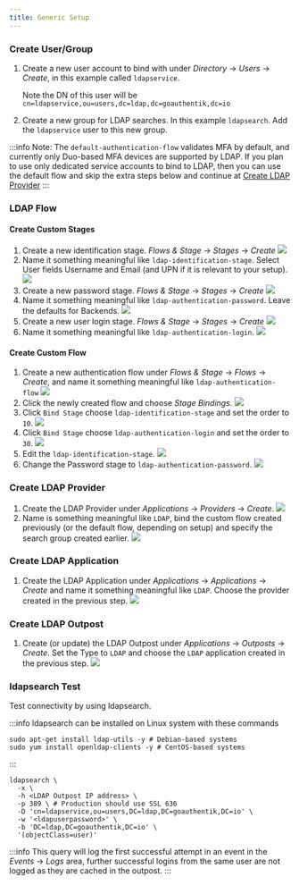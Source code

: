 ```yaml
---
title: Generic Setup
---
```


### Create User/Group

1. Create a new user account to bind with under _Directory_ -> _Users_ -> _Create_, in this example called `ldapservice`.

    Note the DN of this user will be `cn=ldapservice,ou=users,dc=ldap,dc=goauthentik,dc=io`

2. Create a new group for LDAP searches. In this example `ldapsearch`. Add the `ldapservice` user to this new group.

:::info
Note: The `default-authentication-flow` validates MFA by default, and currently only Duo-based MFA devices are supported by LDAP. If you plan to use only dedicated service accounts to bind to LDAP, then you can use the default flow and skip the extra steps below and continue at [Create LDAP Provider](#create-ldap-provider)
:::

### LDAP Flow

#### Create Custom Stages

1. Create a new identification stage. _Flows & Stage_ -> _Stages_ -> _Create_
   ![](./general_setup1.png)
2. Name it something meaningful like `ldap-identification-stage`. Select User fields Username and Email (and UPN if it is relevant to your setup).
   ![](./general_setup2.png)
3. Create a new password stage. _Flows & Stage_ -> _Stages_ -> _Create_
   ![](./general_setup3.png)
4. Name it something meaningful like `ldap-authentication-password`. Leave the defaults for Backends.
   ![](./general_setup4.png)
5. Create a new user login stage. _Flows & Stage_ -> _Stages_ -> _Create_
   ![](./general_setup5.png)
6. Name it something meaningful like `ldap-authentication-login`.
   ![](./general_setup6.png)

#### Create Custom Flow

1. Create a new authentication flow under _Flows & Stage_ -> _Flows_ -> _Create_, and name it something meaningful like `ldap-authentication-flow`
   ![](./general_setup7.png)
2. Click the newly created flow and choose _Stage Bindings_.
   ![](./general_setup8.png)
3. Click `Bind Stage` choose `ldap-identification-stage` and set the order to `10`.
   ![](./general_setup9.png)
4. Click `Bind Stage` choose `ldap-authentication-login` and set the order to `30`.
   ![](./general_setup11.png)
5. Edit the `ldap-identification-stage`.
   ![](./general_setup12.png)
6. Change the Password stage to `ldap-authentication-password`.
   ![](./general_setup13.png)

### Create LDAP Provider

1. Create the LDAP Provider under _Applications_ -> _Providers_ -> _Create_.
   ![](./general_setup14.png)
2. Name is something meaningful like `LDAP`, bind the custom flow created previously (or the default flow, depending on setup) and specify the search group created earlier.
   ![](./general_setup15.png)

### Create LDAP Application

1. Create the LDAP Application under _Applications_ -> _Applications_ -> _Create_ and name it something meaningful like `LDAP`. Choose the provider created in the previous step.
   ![](./general_setup16.png)

### Create LDAP Outpost

1. Create (or update) the LDAP Outpost under _Applications_ -> _Outposts_ -> _Create_. Set the Type to `LDAP` and choose the `LDAP` application created in the previous step.
   ![](./general_setup17.png)

### ldapsearch Test

Test connectivity by using ldapsearch.

:::info
ldapsearch can be installed on Linux system with these commands

```
sudo apt-get install ldap-utils -y # Debian-based systems
sudo yum install openldap-clients -y # CentOS-based systems
```

:::

```
ldapsearch \
  -x \
  -h <LDAP Outpost IP address> \
  -p 389 \ # Production should use SSL 636
  -D 'cn=ldapservice,ou=users,DC=ldap,DC=goauthentik,DC=io' \
  -w '<ldapuserpassword>' \
  -b 'DC=ldap,DC=goauthentik,DC=io' \
  '(objectClass=user)'
```

:::info
This query will log the first successful attempt in an event in the _Events_ -> _Logs_ area, further successful logins from the same user are not logged as they are cached in the outpost.
:::
